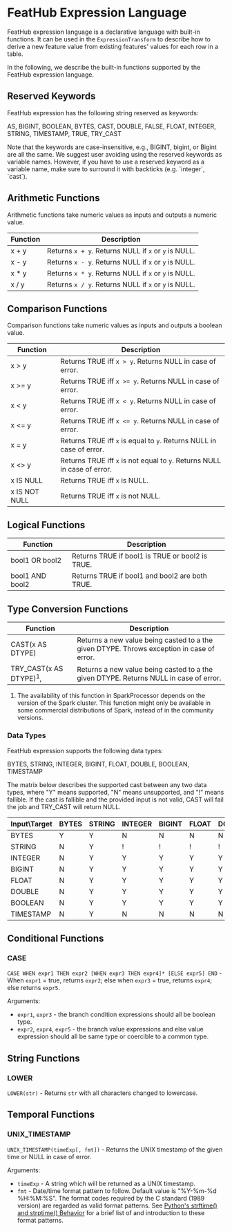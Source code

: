 # FeatHub Expression Language

FeatHub expression language is a declarative language with built-in functions.
It can be used in the `ExpressionTransform` to describe how to derive a new
feature value from existing features' values for each row in a table.

In the following, we describe the built-in functions supported by the FeatHub
expression language.

## Reserved Keywords
FeatHub expression has the following string reserved as keywords:

AS, BIGINT, BOOLEAN, BYTES, CAST, DOUBLE, FALSE, FLOAT, INTEGER, STRING, TIMESTAMP, 
TRUE, TRY_CAST

Note that the keywords are case-insensitive, e.g., BIGINT, bigint, or Bigint are all 
the same. We suggest user avoiding using the reserved keywords as variable names. 
However, if you have to use a reserved keyword as a variable name, make sure to 
surround it with backticks (e.g. \`integer\`, \`cast\`). 

## Arithmetic Functions

Arithmetic functions take numeric values as inputs and outputs a numeric value.

| Function | Description |
| --- | --- |
| x + y | Returns `x + y`. Returns NULL if `x` or `y` is NULL. |
| x - y | Returns `x - y`. Returns NULL if `x` or `y` is NULL. |
| x * y | Returns `x * y`. Returns NULL if `x` or `y` is NULL. |
| x / y | Returns `x / y`. Returns NULL if `x` or `y` is NULL. |


## Comparison Functions

Comparison functions take numeric values as inputs and outputs a boolean value.

| Function      | Description                                                              |
|---------------|--------------------------------------------------------------------------|
| x > y         | Returns TRUE iff `x > y`. Returns NULL in case of error.                 |
| x >= y        | Returns TRUE iff `x >= y`. Returns NULL in case of error.                |
| x < y         | Returns TRUE iff `x < y`. Returns NULL in case of error.                 |
| x <= y        | Returns TRUE iff `x <= y`. Returns NULL in case of error.                |
| x = y         | Returns TRUE iff `x` is equal to `y`. Returns NULL in case of error.     |
| x <> y        | Returns TRUE iff `x` is not equal to `y`. Returns NULL in case of error. |
| x IS NULL     | Returns TRUE iff `x` is NULL.                                            |
| x IS NOT NULL | Returns TRUE iff `x` is not NULL.                                        |

## Logical Functions

| Function        | Description                                     |
|-----------------|-------------------------------------------------|
| bool1 OR bool2  | Returns TRUE if bool1 is TRUE or bool2 is TRUE. |
| bool1 AND bool2 | Returns TRUE if bool1 and bool2 are both TRUE.  |

## Type Conversion Functions

| Function             | Description                                                                               |
|----------------------|-------------------------------------------------------------------------------------------|
| CAST(x AS DTYPE)     | Returns a new value being casted to a the given DTYPE. Throws exception in case of error. |
| TRY_CAST(x AS DTYPE)<sup>1</sup>, | Returns a new value being casted to a the given DTYPE. Returns NULL in case of error.     |

1. The availability of this function in SparkProcessor depends on the version of
   the Spark cluster. This function might only be available in some commercial
   distributions of Spark, instead of in the community versions.

### Data Types

FeatHub expression supports the following data types: 

BYTES, STRING, INTEGER, BIGINT, FLOAT, DOUBLE, BOOLEAN, TIMESTAMP

The matrix below describes the supported cast between any two data types, where "Y" 
means supported, "N" means unsupported, and "!" means fallible. If the cast is fallible 
and the provided input is not valid, CAST will fail the job and TRY_CAST will return 
NULL. 

| Input\Target | BYTES | STRING | INTEGER | BIGINT | FLOAT | DOUBLE | BOOLEAN | TIMESTAMP | 
|--------------|-------|--------|---------|--------|-------|--------|---------|-----------|
| BYTES        | Y     | Y      | N       | N      | N     | N      | N       | N         |
| STRING       | N     | Y      | !       | !      | !     | !      | !       | !         |
| INTEGER      | N     | Y      | Y       | Y      | Y     | Y      | Y       | N         |
| BIGINT       | N     | Y      | Y       | Y      | Y     | Y      | Y       | N         |
| FLOAT        | N     | Y      | Y       | Y      | Y     | Y      | Y       | N         |
| DOUBLE       | N     | Y      | Y       | Y      | Y     | Y      | Y       | N         |
| BOOLEAN      | N     | Y      | Y       | Y      | Y     | Y      | Y       | N         |
| TIMESTAMP    | N     | Y      | N       | N      | N     | N      | N       | Y         |

## Conditional Functions

### CASE

`CASE WHEN expr1 THEN expr2 [WHEN expr3 THEN expr4]* [ELSE expr5] END` - When
`expr1` = true, returns `expr2`; else when `expr3` = true, returns `expr4`; else
returns `expr5`.

Arguments:

- `expr1`, `expr3` - the branch condition expressions should all be boolean
  type.
- `expr2`, `expr4`, `expr5` - the branch value expressions and else value
  expression should all be same type or coercible to a common type.

## String Functions

### LOWER

`LOWER(str)` - Returns `str` with all characters changed to lowercase.

## Temporal Functions

### UNIX_TIMESTAMP

`UNIX_TIMESTAMP(timeExp[, fmt])` - Returns the UNIX timestamp of the given time
or NULL in case of error.

Arguments:

- `timeExp` - A string which will be returned as a UNIX timestamp.
- `fmt` - Date/time format pattern to follow. Default value is "%Y-%m-%d
  %H:%M:%S". The format codes required by the C standard (1989 version) are
  regarded as valid format patterns. See [Python's strftime() and strptime()
  Behavior](https://docs.python.org/3.7/library/datetime.html#strftime-strptime-behavior)
  for a brief list of and introduction to these format patterns.
